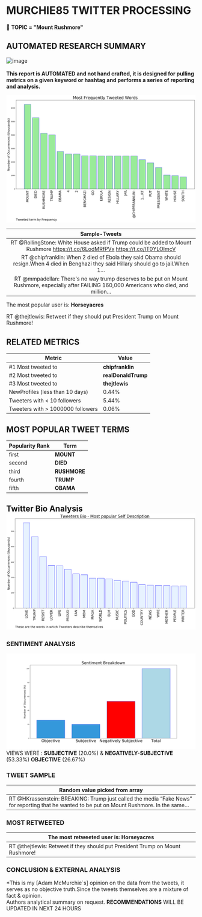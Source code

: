 # MURCHIE85 TWITTER PROCESSING 
&#x1F34E; **TOPIC = "Mount Rushmore"**

## AUTOMATED RESEARCH SUMMARY

![image](https://marketingplatform.google.com/about/static/images/gmp/analytics-smb-benefit.jpg)
<br></br>
<b> This report is AUTOMATED and not hand crafted, it is designed for pulling metrics on a given keyword or hashtag and performs a series of reporting and analysis.</b>



![image](TWEETS.png)



|                **Sample-Tweets**        |
| :-------------: |
| RT @RollingStone: White House asked if Trump could be added to Mount Rushmore https://t.co/6LodMRfPVx https://t.co/lT0YLOImcV |
| RT @chipfranklin: When 2 died of Ebola they said Obama should resign.When 4 died in Benghazi they said Hillary should go to jail.When 1… |
| RT @mmpadellan: There's no way trump deserves to be put on Mount Rushmore, especially after FAILING 160,000 Americans who died, and million… |

The most popular user is: **Horseyacres**
<div class="alert alert-block alert-danger"> RT @thejtlewis: Retweet if they should put President Trump on Mount Rushmore!</div>

## RELATED METRICS<br>
| Metric | Value |
| ------------- | ------------- |
| #1 Most tweeted to  | **chipfranklin** |
| #2 Most tweeted to  | **realDonaldTrump** |
| #3 Most tweeted to  | **thejtlewis** |
| NewProfiles (less than 10 days) | 0.44%  |
| Tweeters with < 10 followers  | 5.44%|
| Tweeters with > 1000000 followers  | 0.06%  |



## MOST POPULAR TWEET TERMS 


| Popularity Rank  | Term |
| ------------- | ------------- |
| first  | **MOUNT**  |
| second  | **DIED**  |
| third  | **RUSHMORE** |
| fourth  | **TRUMP**  |
| fifth  | **OBAMA**  |


## Twitter Bio Analysis![image](BIO.png)
### SENTIMENT ANALYSIS
![image](sentiment.png)
VIEWS WERE : **SUBJECTIVE**  (20.0%) & **NEGATIVELY-SUBJECTIVE** (53.33%) **OBJECTIVE** (26.67%)

### TWEET SAMPLE 
| Random value picked from array |
| ------------- |
|RT @HKrassenstein: BREAKING: Trump just called the media “Fake News” for reporting that he wanted to be put on Mount Rushmore.  In the same… |

### MOST RETWEETED 

| The most retweeted user is: **Horseyacres**  |
| ------------- |
| RT @thejtlewis: Retweet if they should put President Trump on Mount Rushmore! |

### CONCLUSION & EXTERNAL ANALYSIS

*This is my [Adam McMurchie`s] opinion on the data from the tweets, it serves as no objective truth.Since the tweets themselves are a mixture of fact & opinion.<br>
Authors analytical summary on request.
**RECOMMENDATIONS** WILL BE UPDATED IN NEXT  24 HOURS <br>